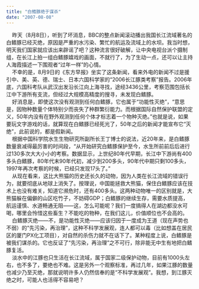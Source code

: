 ```yaml
---
title: "白鳍豚绝于谋杀"
date: "2007-08-08"
---
```


    昨天（8月8日），听到了坏消息，BBC的整点新闻滚动播出我国长江流域著名的白鳍豚已经灭绝，原因是严重的水污染、繁忙的航运及流域上的水坝。我当时想，明天我们国家就应该出来辟谣了吧？这种流言很好破解，让中央电视台派个摄制组，在长江上拍一组白鳍豚嬉戏的画面，不就行了，为了生动一点，还可以让主持人海霞描述一下围观者“过年一样”的心情。  
    不幸的是，8月9日的《东方早报》坐实了这条新闻，看来外电的新闻不过是援引中、美、英、德、瑞士、日本六国科学家的“2006长江豚类考察”报告。2006年底，六国科考队从武汉出发沿长江向上海寻找，途经3436公里，考察范围包括长江中下游所有支流，但经过大规模高精度的搜寻，未发现白鳍豚。  
    好消息是，即使这次没有观测到任何白鳍豚，它也属于“功能性灭绝”，“意思是，因物种数量个体特别少而丧失了种群繁衍能力。而根据国际自然保护联盟的定义，50年内没有在野外观测到任何个体才标志着一个物种灭绝。”也就是说，如果要玩文字游戏的话，就算现在白鳍豚已经死光了，50年之后的新闻才能宣布它“灭绝”，此前说的，都是假新闻。  
    根据中国科学院水生生物研究所副所长王丁博士的说法，近20年来，是白鳍豚数量衰减得最厉害的时间段，“从开始研究白鳍豚保护至今，水生所前前后后进行过130多次大大小小的考察。数据显示，上世纪80年代早期，长江中下游尚有400多头白鳍豚，80年代末90年代初，减少到200多头，90年代中期只剩100多头，1997年再次考察的时候，已经只发现17头了。”  
    从现在看来，这比大熊猫的历史还长久的动物，因为人类在长江流域的错误行为，就要彻底从地球上消失了。按理说，中国能拯救大熊猫，保住白鳍豚应该在技术上也没有难关，知道它濒危时，还有400多头。这两种动物唯一的区别就是，大熊猫躲在偏僻的山区吃竹子，不妨碍GDP；白鳍豚的继续生存，需要水质提高，航运谨慎、水道畅通无阻——这，怎么可能呢？我们一度搞得人在湖边都没水可喝，哪里会怜惜这些畜生？不能吃的物种，在我们这儿，价值顺位也不会高的。  
    白鳍豚灭绝——不，是功能性灭绝——应该归因于一度成为王道（现在声势也不弱）的“先污染，再治理”，这种不科学发展观，连人都可以毒（比如想盖在居民区的厦门PX化工项目），对自然的杀伤力就不在话下了。某种程度上说，白鳍豚是被我们谋杀的。它也反证了“先污染，再治理”之不可行，除非能无中生有地把白鳍豚复活。  
    淡水中的江豚也只生活在长江流域，属于国家二级保护动物，目前有1000头左右，也不多了，要绝也不难。这是另外一个观察标准，再过几年，如果江豚的数量也减少乃至灭绝，那就说明许多人仍然信奉的是“不科学发展观”。我想，到江豚灭绝之时，可能人也活得不容易吧？
